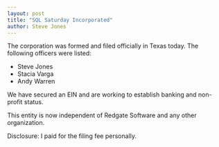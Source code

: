 ```yaml
---
layout: post
title: "SQL Saturday Incorporated"
author: Steve Jones
---
```


The corporation was formed and filed officially in Texas today. The following officers were listed:

- Steve Jones
- Stacia Varga
- Andy Warren

We have secured an EIN and are working to establish banking and non-profit status.

This entity is now independent of Redgate Software and any other organization.

Disclosure: I paid for the filing fee personally.